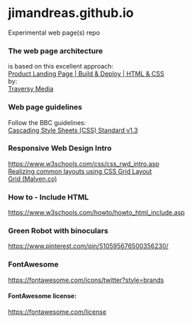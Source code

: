 # jimandreas.github.io
Experimental web page(s) repo

### The web page architecture

is based on this excellent approach:
<br>
[Product Landing Page | Build & Deploy | HTML & CSS](https://www.youtube.com/watch?v=61R5kn_kYwY)
<br>
by:
<br>
[Traversy Media](https://www.youtube.com/channel/UC29ju8bIPH5as8OGnQzwJyA)

### Web page guidelines
Follow the BBC guidelines:
<br>
[Cascading Style Sheets (CSS) Standard v1.3](http://www.bbc.co.uk/guidelines/futuremedia/technical/css.shtml)

### Responsive Web Design Intro
https://www.w3schools.com/css/css_rwd_intro.asp
<br>
[Realizing common layouts using CSS Grid Layout](https://developer.mozilla.org/en-US/docs/Web/CSS/CSS_Grid_Layout/Realizing_common_layouts_using_CSS_Grid_Layout)
<br>
[Grid (Malven.co)](http://grid.malven.co/)


### How to - Include HTML
https://www.w3schools.com/howto/howto_html_include.asp

### Green Robot with binoculars
https://www.pinterest.com/pin/510595676500356230/

### FontAwesome
https://fontawesome.com/icons/twitter?style=brands

#### FontAwesome license:
https://fontawesome.com/license

